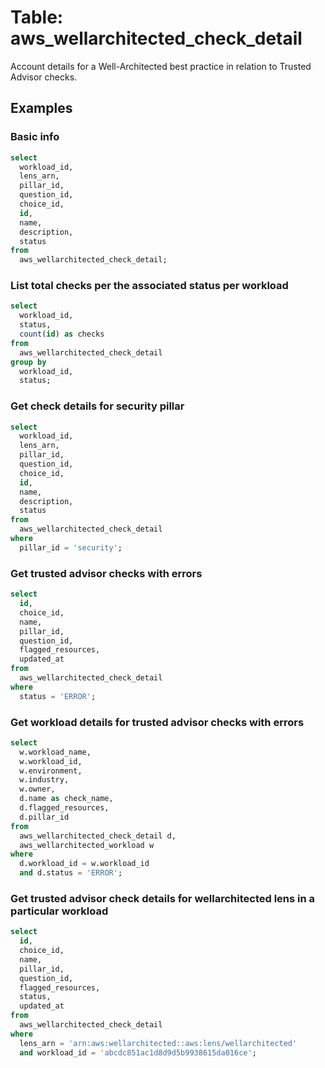 # Table: aws_wellarchitected_check_detail

Account details for a Well-Architected best practice in relation to Trusted Advisor checks.

## Examples

### Basic info

```sql
select
  workload_id,
  lens_arn,
  pillar_id,
  question_id,
  choice_id,
  id,
  name,
  description,
  status
from
  aws_wellarchitected_check_detail;
```

### List total checks per the associated status per workload

```sql
select
  workload_id,
  status,
  count(id) as checks
from
  aws_wellarchitected_check_detail
group by
  workload_id,
  status;
```

### Get check details for security pillar

```sql
select
  workload_id,
  lens_arn,
  pillar_id,
  question_id,
  choice_id,
  id,
  name,
  description,
  status
from
  aws_wellarchitected_check_detail
where 
  pillar_id = 'security';
```

### Get trusted advisor checks with errors

```sql
select
  id,
  choice_id,
  name,
  pillar_id,
  question_id,
  flagged_resources,
  updated_at
from
  aws_wellarchitected_check_detail
where 
  status = 'ERROR';
```

### Get workload details for trusted advisor checks with errors

```sql
select
  w.workload_name,
  w.workload_id,
  w.environment,
  w.industry,
  w.owner,
  d.name as check_name,
  d.flagged_resources,
  d.pillar_id
from
  aws_wellarchitected_check_detail d,
  aws_wellarchitected_workload w
where
  d.workload_id = w.workload_id
  and d.status = 'ERROR';
```

### Get trusted advisor check details for wellarchitected lens in a particular workload

```sql
select
  id,
  choice_id,
  name,
  pillar_id,
  question_id,
  flagged_resources,
  status,
  updated_at
from
  aws_wellarchitected_check_detail
where
  lens_arn = 'arn:aws:wellarchitected::aws:lens/wellarchitected'
  and workload_id = 'abcdc851ac1d8d9d5b9938615da016ce';
```